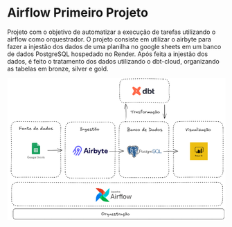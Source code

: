 # Airflow Primeiro Projeto

Projeto com o objetivo de automatizar a execução de tarefas utilizando o airflow como orquestrador.
O projeto consiste em utilizar o airbyte para fazer a injestão dos dados de uma planilha no google sheets em um banco de dados PostgreSQL hospedado no Render.
Após feita a injestão dos dados, é feito o tratamento dos dados utilizando o dbt-cloud, organizando as tabelas em bronze, silver e gold.

![Esquema](https://github.com/diogo-minoru/airflow_first_project/blob/main/imagem.png?raw=true)